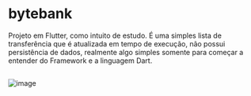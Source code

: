 # bytebank

Projeto em Flutter, como intuito de estudo. É uma simples lista de transferência que é atualizada em tempo de execução, não possui persistência de dados, realmente algo simples somente para começar a entender do Framework e a linguagem Dart.

##

![image](https://user-images.githubusercontent.com/41458938/146662227-758efc6b-371c-44fd-b0a9-a21f315327d7.png)   




